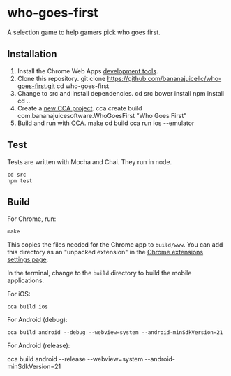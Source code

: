 # who-goes-first

A selection game to help gamers pick who goes first.

## Installation

1. Install the Chrome Web Apps [development
   tools](https://github.com/MobileChromeApps/mobile-chrome-apps/blob/master/docs/Installation.md).
1. Clone this repository.
       git clone https://github.com/bananajuicellc/who-goes-first.git
       cd who-goes-first
1. Change to src and install dependencies.
       cd src
       bower install
       npm install
       cd ..
1. Create a [new CCA
   project](https://github.com/MobileChromeApps/mobile-chrome-apps/blob/master/docs/CreateProject.md).
       cca create build com.bananajuicesoftware.WhoGoesFirst "Who Goes First"
1. Build and run with
   [CCA](https://github.com/MobileChromeApps/mobile-chrome-apps/blob/master/docs/Develop.md).
       make
       cd build
       cca run ios --emulator

## Test

Tests are written with Mocha and Chai. They run in node.

    cd src
    npm test

## Build

For Chrome, run:

    make

This copies the files needed for the Chrome app to `build/www`. You can add
this directory as an "unpacked extension" in the
[Chrome extensions settings page](chrome://extensions/).

In the terminal, change to the `build` directory to build the mobile applications.

For iOS:

    cca build ios

For Android (debug):

    cca build android --debug --webview=system --android-minSdkVersion=21

For Android (release):

   cca build android --release --webview=system --android-minSdkVersion=21 
